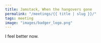 ```yaml
---
title: Jamstack, When the hangovers gone
permalink: "/meetings/{{ title | slug }}/"
tags: meeting
image: "images/badger_logo.png"
---
```


I feel better now.
